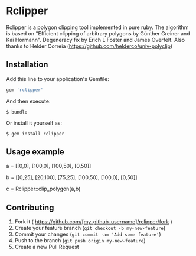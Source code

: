 # Rclipper

Rclipper is a polygon clipping tool implemented in pure ruby. The algorithm is based on "Efficient clipping of arbitrary polygons by Günther Greiner and Kai Hormann". Degeneracy fix by Erich L Foster and James Overfelt. Also thanks to Helder Correia (https://github.com/helderco/univ-polyclip)


## Installation

Add this line to your application's Gemfile:

```ruby
gem 'rclipper'
```

And then execute:

    $ bundle

Or install it yourself as:

    $ gem install rclipper

## Usage example

a = [[0,0], [100,0], [100,50], [0,50]]

b = [[0,25], [20,100], [75,25], [100,50], [100,0], [0,50]]


c = Rclipper::clip_polygon(a,b)

## Contributing

1. Fork it ( https://github.com/[my-github-username]/rclipper/fork )
2. Create your feature branch (`git checkout -b my-new-feature`)
3. Commit your changes (`git commit -am 'Add some feature'`)
4. Push to the branch (`git push origin my-new-feature`)
5. Create a new Pull Request
